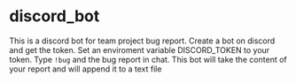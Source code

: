 # discord_bot

This is a discord bot for team project bug report. Create a bot on discord and get the token. 
Set an enviroment variable DISCORD_TOKEN to your token.
Type <code>!bug</code> and the bug report in chat. This bot will take the content of your report and will append it to a text file   
